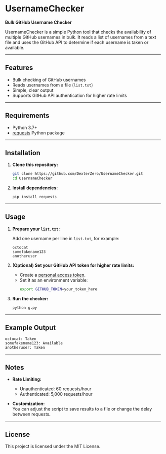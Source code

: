 
# UsernameChecker

**Bulk GitHub Username Checker**

UsernameChecker is a simple Python tool that checks the availability of multiple GitHub usernames in bulk. It reads a list of usernames from a text file and uses the GitHub API to determine if each username is taken or available.

---

## Features

- Bulk checking of GitHub usernames
- Reads usernames from a file (`list.txt`)
- Simple, clear output
- Supports GitHub API authentication for higher rate limits

---

## Requirements

- Python 3.7+
- [requests](https://pypi.org/project/requests/) Python package

---

## Installation

1. **Clone this repository:**
   ```bash
   git clone https://github.com/DexterZero/UsernameChecker.git
   cd UsernameChecker
   ```

2. **Install dependencies:**
   ```bash
   pip install requests
   ```

---

## Usage

1. **Prepare your `list.txt`:**

   Add one username per line in `list.txt`, for example:
   ```
   octocat
   somefakename123
   anotheruser
   ```

2. **(Optional) Set your GitHub API token for higher rate limits:**

   - Create a [personal access token](https://github.com/settings/tokens).
   - Set it as an environment variable:
     ```bash
     export GITHUB_TOKEN=your_token_here
     ```

3. **Run the checker:**
   ```bash
   python g.py
   ```

---

## Example Output

```
octocat: Taken
somefakename123: Available
anotheruser: Taken
```

---

## Notes

- **Rate Limiting:**  
  - Unauthenticated: 60 requests/hour  
  - Authenticated: 5,000 requests/hour

- **Customization:**  
  You can adjust the script to save results to a file or change the delay between requests.

---

## License

This project is licensed under the MIT License.
